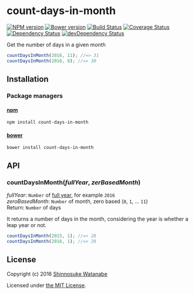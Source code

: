 # count-days-in-month

[![NPM version](https://img.shields.io/npm/v/count-days-in-month.svg)](https://www.npmjs.com/package/count-days-in-month)
[![Bower version](https://img.shields.io/bower/v/count-days-in-month.svg)](https://github.com/shinnn/count-days-in-month/releases)
[![Build Status](https://travis-ci.org/shinnn/count-days-in-month.svg?branch=master)](https://travis-ci.org/shinnn/count-days-in-month)
[![Coverage Status](https://img.shields.io/coveralls/shinnn/count-days-in-month.svg)](https://coveralls.io/r/shinnn/count-days-in-month)
[![Dependency Status](https://david-dm.org/shinnn/count-days-in-month.svg)](https://david-dm.org/shinnn/count-days-in-month)
[![devDependency Status](https://david-dm.org/shinnn/count-days-in-month/dev-status.svg)](https://david-dm.org/shinnn/count-days-in-month#info=devDependencies)

Get the number of days in a given month

```javascript
countDaysInMonth(2016, 11); //=> 31
countDaysInMonth(2016, 8); //=> 30
```

## Installation

### Package managers

#### [npm](https://www.npmjs.com/)

```
npm install count-days-in-month
```

#### [bower](https://bower.io/)

```
bower install count-days-in-month
```

## API

### countDaysInMonth(*fullYear*, *zerBasedMonth*)

*fullYear*: `Number` of [full year](https://developer.mozilla.org/docs/Web/JavaScript/Reference/Global_Objects/Date/setFullYear), for example `2016`  
*zeroBasedMonth*: `Number` of month, zero based (`0`, `1`, ... `11`)   
Return: `Number` of days

It returns a number of days in the month, considering the year is whether  a leap year or not.

```javascript
countDaysInMonth(2015, 1); //=> 28
countDaysInMonth(2016, 1); //=> 29
```

## License

Copyright (c) 2016 [Shinnosuke Watanabe](https://github.com/shinnn)

Licensed under [the MIT License](./LICENSE).
